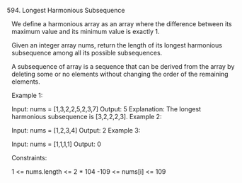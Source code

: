 594. Longest Harmonious Subsequence

We define a harmonious array as an array where the difference between its maximum value and its minimum value is exactly 1.

Given an integer array nums, return the length of its longest harmonious subsequence among all its possible subsequences.

A subsequence of array is a sequence that can be derived from the array by deleting some or no elements without changing the order of the remaining elements.

Example 1:

Input: nums = [1,3,2,2,5,2,3,7]
Output: 5
Explanation: The longest harmonious subsequence is [3,2,2,2,3].
Example 2:

Input: nums = [1,2,3,4]
Output: 2
Example 3:

Input: nums = [1,1,1,1]
Output: 0

Constraints:

1 <= nums.length <= 2 \* 104
-109 <= nums[i] <= 109
